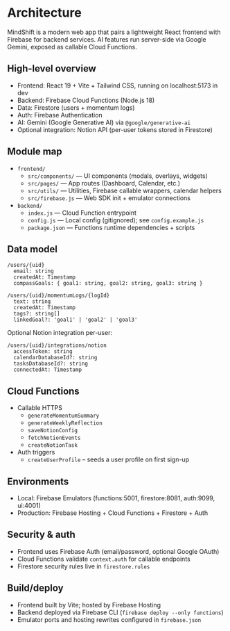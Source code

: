# Architecture

MindShift is a modern web app that pairs a lightweight React frontend with Firebase for backend services. AI features run server-side via Google Gemini, exposed as callable Cloud Functions.

## High-level overview

- Frontend: React 19 + Vite + Tailwind CSS, running on localhost:5173 in dev
- Backend: Firebase Cloud Functions (Node.js 18)
- Data: Firestore (users + momentum logs)
- Auth: Firebase Authentication
- AI: Gemini (Google Generative AI) via `@google/generative-ai`
- Optional integration: Notion API (per-user tokens stored in Firestore)

## Module map

- `frontend/`
  - `src/components/` — UI components (modals, overlays, widgets)
  - `src/pages/` — App routes (Dashboard, Calendar, etc.)
  - `src/utils/` — Utilities, Firebase callable wrappers, calendar helpers
  - `src/firebase.js` — Web SDK init + emulator connections
- `backend/`
  - `index.js` — Cloud Function entrypoint
  - `config.js` — Local config (gitignored); see `config.example.js`
  - `package.json` — Functions runtime dependencies + scripts

## Data model

```
/users/{uid}
  email: string
  createdAt: Timestamp
  compassGoals: { goal1: string, goal2: string, goal3: string }

/users/{uid}/momentumLogs/{logId}
  text: string
  createdAt: Timestamp
  tags?: string[]
  linkedGoal?: 'goal1' | 'goal2' | 'goal3'
```

Optional Notion integration per-user:
```
/users/{uid}/integrations/notion
  accessToken: string
  calendarDatabaseId?: string
  tasksDatabaseId?: string
  connectedAt: Timestamp
```

## Cloud Functions

- Callable HTTPS
  - `generateMomentumSummary`
  - `generateWeeklyReflection`
  - `saveNotionConfig`
  - `fetchNotionEvents`
  - `createNotionTask`
- Auth triggers
  - `createUserProfile` – seeds a user profile on first sign-up

## Environments

- Local: Firebase Emulators (functions:5001, firestore:8081, auth:9099, ui:4001)
- Production: Firebase Hosting + Cloud Functions + Firestore + Auth

## Security & auth

- Frontend uses Firebase Auth (email/password, optional Google OAuth)
- Cloud Functions validate `context.auth` for callable endpoints
- Firestore security rules live in `firestore.rules`

## Build/deploy

- Frontend built by Vite; hosted by Firebase Hosting
- Backend deployed via Firebase CLI (`firebase deploy --only functions`)
- Emulator ports and hosting rewrites configured in `firebase.json`
